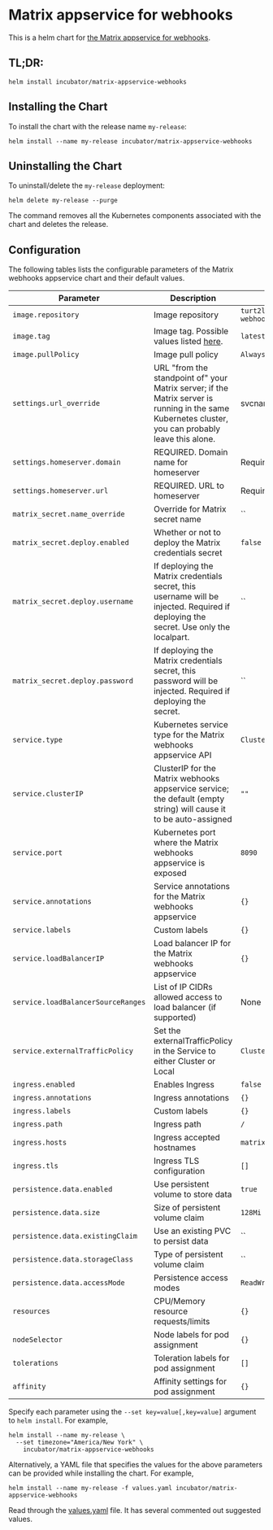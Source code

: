 # Matrix appservice for webhooks
This is a helm chart for [the Matrix appservice for webhooks][home].

## TL;DR:
```console
helm install incubator/matrix-appservice-webhooks
```

## Installing the Chart
To install the chart with the release name `my-release`:

```console
helm install --name my-release incubator/matrix-appservice-webhooks
```

## Uninstalling the Chart
To uninstall/delete the `my-release` deployment:

```console
helm delete my-release --purge
```

The command removes all the Kubernetes components associated with the chart and deletes the release.

## Configuration
The following tables lists the configurable parameters of the Matrix webhooks appservice chart and their default values.

| Parameter                          | Description                                                                                                                                         | Default                                |
| ---------------------------------- | --------------------------------------------------------------------------------------------------------------------------------------------------- | -------------------------------------- |
| `image.repository`                 | Image repository                                                                                                                                    | `turt2live/matrix-appservice-webhooks` |
| `image.tag`                        | Image tag. Possible values listed [here][docker].                                                                                                   | `latest`                               |
| `image.pullPolicy`                 | Image pull policy                                                                                                                                   | `Always`                               |
| `settings.url_override`            | URL "from the standpoint of" your Matrix server; if the Matrix server is running in the same Kubernetes cluster, you can probably leave this alone. | svcname.nsname.svc.cluster.local       |
| `settings.homeserver.domain`       | REQUIRED.  Domain name for homeserver                                                                                                               | Required                               |
| `settings.homeserver.url`          | REQUIRED.  URL to homeserver                                                                                                                        | Required                               |
| `matrix_secret.name_override`      | Override for Matrix secret name                                                                                                                     | ``                                     |
| `matrix_secret.deploy.enabled`     | Whether or not to deploy the Matrix credentials secret                                                                                              | `false`                                |
| `matrix_secret.deploy.username`    | If deploying the Matrix credentials secret, this username will be injected.  Required if deploying the secret.  Use only the localpart.             | ``                                     |
| `matrix_secret.deploy.password`    | If deploying the Matrix credentials secret, this password will be injected.  Required if deploying the secret.                                      | ``                                     |
| `service.type`                     | Kubernetes service type for the Matrix webhooks appservice API                                                                                      | `ClusterIP`                            |
| `service.clusterIP`                | ClusterIP for the Matrix webhooks appservice service; the default (empty string) will cause it to be auto-assigned                                  | `""`                                   |
| `service.port`                     | Kubernetes port where the Matrix webhooks appservice is exposed                                                                                     | `8090`                                 |
| `service.annotations`              | Service annotations for the Matrix webhooks appservice                                                                                              | `{}`                                   |
| `service.labels`                   | Custom labels                                                                                                                                       | `{}`                                   |
| `service.loadBalancerIP`           | Load balancer IP for the Matrix webhooks appservice                                                                                                 | `{}`                                   |
| `service.loadBalancerSourceRanges` | List of IP CIDRs allowed access to load balancer (if supported)                                                                                     | None                                   |
| `service.externalTrafficPolicy`    | Set the externalTrafficPolicy in the Service to either Cluster or Local                                                                             | `Cluster`                              |
| `ingress.enabled`                  | Enables Ingress                                                                                                                                     | `false`                                |
| `ingress.annotations`              | Ingress annotations                                                                                                                                 | `{}`                                   |
| `ingress.labels`                   | Custom labels                                                                                                                                       | `{}`                                   |
| `ingress.path`                     | Ingress path                                                                                                                                        | `/`                                    |
| `ingress.hosts`                    | Ingress accepted hostnames                                                                                                                          | `matrix-appservice-webhooks`           |
| `ingress.tls`                      | Ingress TLS configuration                                                                                                                           | `[]`                                   |
| `persistence.data.enabled`         | Use persistent volume to store data                                                                                                                 | `true`                                 |
| `persistence.data.size`            | Size of persistent volume claim                                                                                                                     | `128Mi`                                |
| `persistence.data.existingClaim`   | Use an existing PVC to persist data                                                                                                                 | ``                                     |
| `persistence.data.storageClass`    | Type of persistent volume claim                                                                                                                     | ``                                     |
| `persistence.data.accessMode`      | Persistence access modes                                                                                                                            | `ReadWriteMany`                        |
| `resources`                        | CPU/Memory resource requests/limits                                                                                                                 | `{}`                                   |
| `nodeSelector`                     | Node labels for pod assignment                                                                                                                      | `{}`                                   |
| `tolerations`                      | Toleration labels for pod assignment                                                                                                                | `[]`                                   |
| `affinity`                         | Affinity settings for pod assignment                                                                                                                | `{}`                                   |

Specify each parameter using the `--set key=value[,key=value]` argument to `helm install`. For example,

```console
helm install --name my-release \
  --set timezone="America/New York" \
    incubator/matrix-appservice-webhooks
```

Alternatively, a YAML file that specifies the values for the above parameters can be provided while installing the chart. For example,

```console
helm install --name my-release -f values.yaml incubator/matrix-appservice-webhooks
```

Read through the [values.yaml](values.yaml) file. It has several commented out suggested values.

[home]: https://github.com/turt2live/matrix-appservice-webhooks
[docker]: https://hub.docker.com/r/turt2live/matrix-appservice-webhooks

